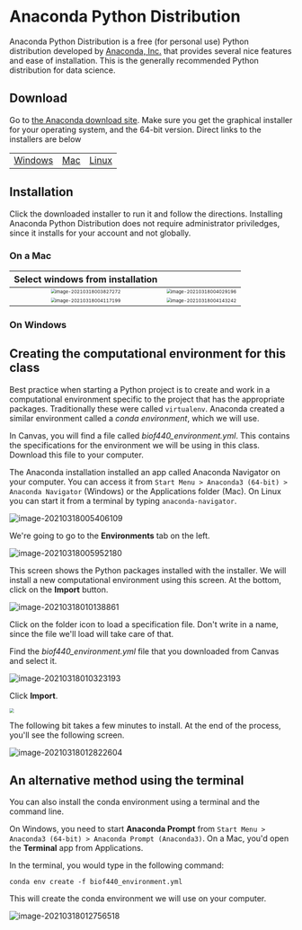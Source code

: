 #  Anaconda Python Distribution

Anaconda Python Distribution is a free (for personal use) Python distribution developed by [Anaconda, Inc.](https://www.anaconda.com) that provides several nice features and ease of installation. This is the generally recommended Python distribution for data science.

## Download

Go to [the Anaconda download site](https://www.anaconda.com/products/individual). Make sure you get the graphical installer for your operating system, and the 64-bit version. Direct links to the installers are below

|                                                              |                                                              |                                                              |
| ------------------------------------------------------------ | ------------------------------------------------------------ | ------------------------------------------------------------ |
| [Windows](https://repo.anaconda.com/archive/Anaconda3-2020.11-Windows-x86_64.exe) | [Mac](https://repo.anaconda.com/archive/Anaconda3-2020.11-MacOSX-x86_64.pkg) | [Linux](https://repo.anaconda.com/archive/Anaconda3-2020.11-Linux-x86_64.sh) |

## Installation
Click the downloaded installer to run it and follow the directions. Installing Anaconda Python Distribution does not require administrator priviledges, since it installs for your account and not globally.

### On a Mac

|               Select windows from installation               |                                                              |
| :----------------------------------------------------------: | ------------------------------------------------------------ |
| <img src="image-20210318003827272.png" alt="image-20210318003827272" style="zoom:50%;" /> | <img src="image-20210318004029196.png" alt="image-20210318004029196" style="zoom:50%;" /> |
| <img src="image-20210318004117199.png" alt="image-20210318004117199" style="zoom:50%;" /> | <img src="image-20210318004143242.png" alt="image-20210318004143242" style="zoom:50%;" /> |

### On Windows



## Creating the computational environment for this class

Best practice when starting a Python project is to create and work in a computational environment specific to the project that has the appropriate packages. Traditionally these were called `virtualenv`. Anaconda created a similar environment called a _conda environment_, which we will use. 

In Canvas, you will find a file called *biof440_environment.yml*. This contains the specifications for the environment we will be using in this class. Download this file to your computer.

The Anaconda installation installed an app called Anaconda Navigator on your computer. You can access it from `Start Menu > Anaconda3 (64-bit) > Anaconda Navigator`  (Windows) or the Applications folder (Mac). On Linux you can start it from a terminal by typing `anaconda-navigator`. 

![image-20210318005406109](image-20210318005406109.png)

We're going to go to the **Environments** tab on the left.

![image-20210318005952180](image-20210318005952180.png)

This screen shows the Python packages installed with the installer. We will install a new computational environment using this screen. At the bottom, click on the **Import** button.

![image-20210318010138861](image-20210318010138861.png)

Click on the folder icon to load a specification file. Don't write in a name, since the file we'll load will take care of that. 

Find the *biof440_environment.yml* file that you downloaded from Canvas and select it.

![image-20210318010323193](image-20210318010323193.png)

Click **Import**. 

<img src="nav1.png" style="zoom:50%;" />

The following bit takes a few minutes to install. At the end of the process, you'll see the following screen.

![image-20210318012822604](image-20210318012822604.png)



## An alternative method using the terminal

You can also install the conda environment using a terminal and the command line. 

On Windows, you need to start **Anaconda Prompt** from `Start Menu > Anaconda3 (64-bit) > Anaconda Prompt (Anaconda3)`. On a Mac, you'd open the **Terminal** app from Applications.

In the terminal, you would type in the following command:

```shell
conda env create -f biof440_environment.yml
```

This will create the conda environment we will use on your computer.

![image-20210318012756518](image-20210318012756518.png)



